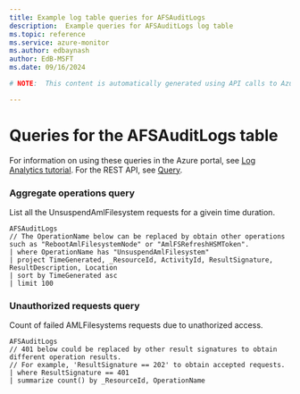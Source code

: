 ```yaml
---
title: Example log table queries for AFSAuditLogs
description:  Example queries for AFSAuditLogs log table
ms.topic: reference
ms.service: azure-monitor
ms.author: edbaynash
author: EdB-MSFT
ms.date: 09/16/2024

# NOTE:  This content is automatically generated using API calls to Azure. Any edits made on these files will be overwritten in the next run of the script. 

---
```


# Queries for the AFSAuditLogs table

For information on using these queries in the Azure portal, see [Log Analytics tutorial](/azure/azure-monitor/logs/log-analytics-tutorial). For the REST API, see [Query](/rest/api/loganalytics/query).


### Aggregate operations query  


List all the UnsuspendAmlFilesystem requests for a givein time duration.  

```query
AFSAuditLogs
// The OperationName below can be replaced by obtain other operations such as "RebootAmlFilesystemNode" or "AmlFSRefreshHSMToken".
| where OperationName has "UnsuspendAmlFilesystem"
| project TimeGenerated, _ResourceId, ActivityId, ResultSignature, ResultDescription, Location
| sort by TimeGenerated asc
| limit 100

```



### Unauthorized requests query  


Count of failed AMLFilesystems requests due to unathorized access.  

```query
AFSAuditLogs
// 401 below could be replaced by other result signatures to obtain different operation results.
// For example, 'ResultSignature == 202' to obtain accepted requests.
| where ResultSignature == 401
| summarize count() by _ResourceId, OperationName
```

